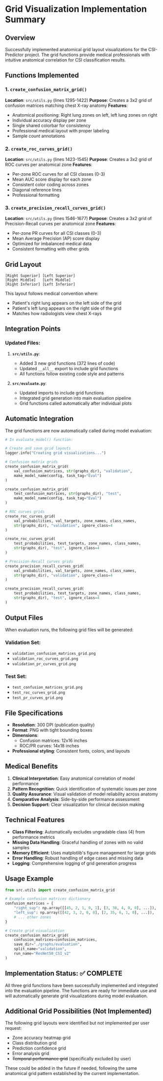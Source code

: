 # Grid Visualization Implementation Summary

## Overview
Successfully implemented anatomical grid layout visualizations for the CSI-Predictor project. The grid functions provide medical professionals with intuitive anatomical correlation for CSI classification results.

## Functions Implemented

### 1. `create_confusion_matrix_grid()`
**Location**: `src/utils.py` (lines 1295-1422)
**Purpose**: Creates a 3x2 grid of confusion matrices matching chest X-ray anatomy
**Features**:
- Anatomical positioning: Right lung zones on left, left lung zones on right
- Individual accuracy display per zone
- Single shared colorbar for consistency
- Professional medical layout with proper labeling
- Sample count annotations

### 2. `create_roc_curves_grid()`
**Location**: `src/utils.py` (lines 1423-1545)
**Purpose**: Creates a 3x2 grid of ROC curves per anatomical zone
**Features**:
- Per-zone ROC curves for all CSI classes (0-3)
- Mean AUC score display for each zone
- Consistent color coding across zones
- Diagonal reference lines
- Professional formatting

### 3. `create_precision_recall_curves_grid()`
**Location**: `src/utils.py` (lines 1546-1677)
**Purpose**: Creates a 3x2 grid of Precision-Recall curves per anatomical zone
**Features**:
- Per-zone PR curves for all CSI classes (0-3)
- Mean Average Precision (AP) score display
- Optimized for imbalanced medical data
- Consistent formatting with other grids

## Grid Layout

```
[Right Superior] [Left Superior]
[Right Middle]   [Left Middle]
[Right Inferior] [Left Inferior]
```

This layout follows medical convention where:
- Patient's right lung appears on the left side of the grid
- Patient's left lung appears on the right side of the grid
- Matches how radiologists view chest X-rays

## Integration Points

### Updated Files:

1. **`src/utils.py`**:
   - Added 3 new grid functions (372 lines of code)
   - Updated `__all__` export to include grid functions
   - All functions follow existing code style and patterns

2. **`src/evaluate.py`**:
   - Updated imports to include grid functions
   - Integrated grid generation into main evaluation pipeline
   - Grid functions called automatically after individual plots

## Automatic Integration

The grid functions are now automatically called during model evaluation:

```python
# In evaluate_model() function:

# Create and save grid layouts
logger.info("Creating grid visualizations...")

# Confusion matrix grids
create_confusion_matrix_grid(
    val_confusion_matrices, str(graphs_dir), "validation",
    make_model_name(config, task_tag="Eval")
)

create_confusion_matrix_grid(
    test_confusion_matrices, str(graphs_dir), "test",
    make_model_name(config, task_tag="Eval")
)

# ROC curves grids
create_roc_curves_grid(
    val_probabilities, val_targets, zone_names, class_names,
    str(graphs_dir), "validation", ignore_class=4
)

create_roc_curves_grid(
    test_probabilities, test_targets, zone_names, class_names,
    str(graphs_dir), "test", ignore_class=4
)

# Precision-Recall curves grids
create_precision_recall_curves_grid(
    val_probabilities, val_targets, zone_names, class_names,
    str(graphs_dir), "validation", ignore_class=4
)

create_precision_recall_curves_grid(
    test_probabilities, test_targets, zone_names, class_names,
    str(graphs_dir), "test", ignore_class=4
)
```

## Output Files

When evaluation runs, the following grid files will be generated:

### Validation Set:
- `validation_confusion_matrices_grid.png`
- `validation_roc_curves_grid.png` 
- `validation_pr_curves_grid.png`

### Test Set:
- `test_confusion_matrices_grid.png`
- `test_roc_curves_grid.png`
- `test_pr_curves_grid.png`

## File Specifications

- **Resolution**: 300 DPI (publication quality)
- **Format**: PNG with tight bounding boxes
- **Dimensions**: 
  - Confusion matrices: 12x16 inches
  - ROC/PR curves: 14x18 inches
- **Professional styling**: Consistent fonts, colors, and layouts

## Medical Benefits

1. **Clinical Interpretation**: Easy anatomical correlation of model performance
2. **Pattern Recognition**: Quick identification of systematic issues per zone
3. **Quality Assurance**: Visual validation of model reliability across anatomy
4. **Comparative Analysis**: Side-by-side performance assessment
5. **Decision Support**: Clear visualization for clinical decision making

## Technical Features

- **Class Filtering**: Automatically excludes ungradable class (4) from performance metrics
- **Missing Data Handling**: Graceful handling of zones with no valid samples
- **Memory Efficient**: Uses matplotlib's figure management for large grids
- **Error Handling**: Robust handling of edge cases and missing data
- **Logging**: Comprehensive logging of grid generation progress

## Usage Example

```python
from src.utils import create_confusion_matrix_grid

# Example confusion matrices dictionary
confusion_matrices = {
    "right_sup": np.array([[45, 2, 1, 0, 1], [3, 38, 4, 0, 0], ...]),
    "left_sup": np.array([[42, 3, 2, 0, 0], [2, 35, 6, 1, 0], ...]),
    # ... other zones
}

# Create grid visualization
create_confusion_matrix_grid(
    confusion_matrices=confusion_matrices,
    save_dir="./graphs/evaluation",
    split_name="validation", 
    run_name="ResNet50_CSI_v2"
)
```

## Implementation Status: ✅ COMPLETE

All three grid functions have been successfully implemented and integrated into the evaluation pipeline. The functions are ready for immediate use and will automatically generate grid visualizations during model evaluation.

## Additional Grid Possibilities (Not Implemented)

The following grid layouts were identified but not implemented per user request:

- Zone accuracy heatmap grid
- Class distribution grid
- Prediction confidence grid  
- Error analysis grid
- ~~Temporal performance grid~~ (specifically excluded by user)

These could be added in the future if needed, following the same anatomical grid pattern established by the current implementation. 